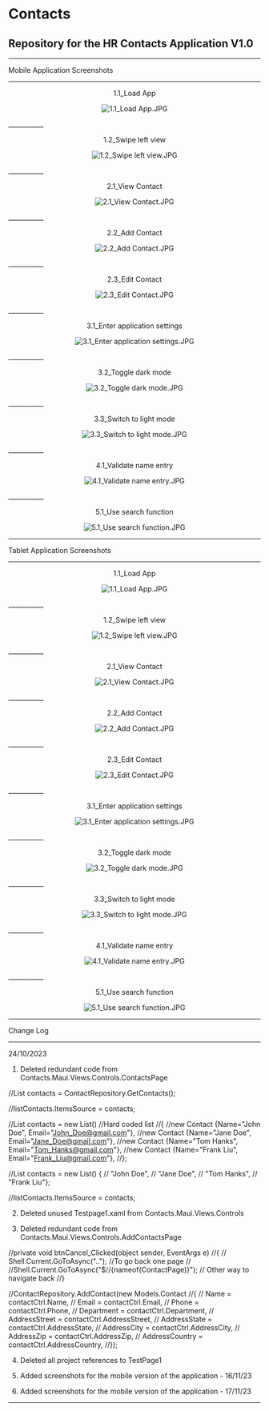 # Contacts
Repository for the HR Contacts Application V1.0
----------------------------------------------------------------------------------------------------------------------------------------
___________
Mobile Application Screenshots
___________
<p align="center">1.1_Load App</p>

<p align="center">
  <img src="https://github.com/Phoshizzle23/Contacts/blob/master/Screenshots/1.1_Load%20App.JPG?raw=true" alt="1.1_Load App.JPG">
</p>
___________
<p align="center">1.2_Swipe left view</p>

<p align="center">
  <img src="https://github.com/Phoshizzle23/Contacts/blob/master/Screenshots/1.2_Swipe%20left%20view.JPG?raw=true" alt="1.2_Swipe left view.JPG">
</p>
___________
<p align="center">2.1_View Contact</p>

<p align="center">
  <img src="https://github.com/Phoshizzle23/Contacts/blob/master/Screenshots/2.1_View%20Contact.JPG?raw=true" alt="2.1_View Contact.JPG">
</p>
___________
<p align="center">2.2_Add Contact</p>

<p align="center">
  <img src="https://github.com/Phoshizzle23/Contacts/blob/master/Screenshots/2.2_Add%20Contact.JPG?raw=true" alt="2.2_Add Contact.JPG">
</p>
___________
<p align="center">2.3_Edit Contact</p>

<p align="center">
  <img src="https://github.com/Phoshizzle23/Contacts/blob/master/Screenshots/2.3_Edit%20Contact.JPG?raw=true" alt="2.3_Edit Contact.JPG">
</p>
___________
<p align="center">3.1_Enter application settings</p>

<p align="center">
  <img src="https://github.com/Phoshizzle23/Contacts/blob/master/Screenshots/3.1_Enter%20application%20settings.JPG?raw=true" alt="3.1_Enter application settings.JPG">
</p>
___________
<p align="center">3.2_Toggle dark mode</p>

<p align="center">
  <img src="https://github.com/Phoshizzle23/Contacts/blob/master/Screenshots/3.2_Toggle%20dark%20mode.JPG?raw=true" alt="3.2_Toggle dark mode.JPG">
</p>
___________
<p align="center">3.3_Switch to light mode</p>

<p align="center">
  <img src="https://github.com/Phoshizzle23/Contacts/blob/master/Screenshots/3.3_Switch%20to%20light%20mode.JPG?raw=true" alt="3.3_Switch to light mode.JPG">
</p>
___________
<p align="center">4.1_Validate name entry</p>

<p align="center">
  <img src="https://github.com/Phoshizzle23/Contacts/blob/master/Screenshots/4.1_Validate%20name%20entry.JPG?raw=true" alt="4.1_Validate name entry.JPG">
</p>
___________
<p align="center">5.1_Use search function</p>

<p align="center">
  <img src="https://github.com/Phoshizzle23/Contacts/blob/master/Screenshots/5.1_Use%20search%20function.JPG?raw=true" alt="5.1_Use search function.JPG">
</p>

___________
Tablet Application Screenshots
___________
<p align="center">1.1_Load App</p>

<p align="center">
  <img src="https://github.com/Phoshizzle23/Contacts/blob/master/Screenshots/1.1_Load%20AppTab.jpg?raw=true" alt="1.1_Load App.JPG">
</p>
___________
<p align="center">1.2_Swipe left view</p>

<p align="center">
  <img src="https://github.com/Phoshizzle23/Contacts/blob/master/Screenshots/1.2_SwipeleftviewTab.jpg?raw=true" alt="1.2_Swipe left view.JPG">
</p>
___________
<p align="center">2.1_View Contact</p>

<p align="center">
  <img src="https://github.com/Phoshizzle23/Contacts/blob/master/Screenshots/2.1_ViewContactTab.jpg?raw=true" alt="2.1_View Contact.JPG">
</p>
___________
<p align="center">2.2_Add Contact</p>

<p align="center">
  <img src="https://github.com/Phoshizzle23/Contacts/blob/master/Screenshots/2.2_AddContactTab.jpg?raw=true" alt="2.2_Add Contact.JPG">
</p>
___________
<p align="center">2.3_Edit Contact</p>

<p align="center">
  <img src="https://github.com/Phoshizzle23/Contacts/blob/master/Screenshots/2.3_EditContactTab.jpg?raw=true" alt="2.3_Edit Contact.JPG">
</p>
___________
<p align="center">3.1_Enter application settings</p>

<p align="center">
  <img src="https://github.com/Phoshizzle23/Contacts/blob/master/Screenshots/3.1_EnterApplicationSettingsTab.jpg?raw=true" alt="3.1_Enter application settings.JPG">
</p>
___________
<p align="center">3.2_Toggle dark mode</p>

<p align="center">
  <img src="https://github.com/Phoshizzle23/Contacts/blob/master/Screenshots/3.2_ToggledarkmodeTab.jpg?raw=true" alt="3.2_Toggle dark mode.JPG">
</p>
___________
<p align="center">3.3_Switch to light mode</p>

<p align="center">
  <img src="https://github.com/Phoshizzle23/Contacts/blob/master/Screenshots/3.3_SwitchToLightModeTab.jpg?raw=true" alt="3.3_Switch to light mode.JPG">
</p>
___________
<p align="center">4.1_Validate name entry</p>

<p align="center">
  <img src="https://github.com/Phoshizzle23/Contacts/blob/master/Screenshots/4.1_ValidateNameEntryTab.jpg?raw=true" alt="4.1_Validate name entry.JPG">
</p>
___________
<p align="center">5.1_Use search function</p>

<p align="center">
  <img src="https://github.com/Phoshizzle23/Contacts/blob/master/Screenshots/5.1_UseSearchFunctionTab.jpg?raw=true" alt="5.1_Use search function.JPG">
</p>

___________
Change Log
___________

24/10/2023

1. Deleted redundant code from Contacts.Maui.Views.Controls.ContactsPage 

//List<Contact> contacts = ContactRepository.GetContacts();

//listContacts.ItemsSource = contacts;

//List<Contact> contacts = new List<Contact>() //Hard coded list
//{ 
//new Contact {Name="John Doe", Email="John_Doe@gmail.com"},
//new Contact {Name="Jane Doe", Email="Jane_Doe@gmail.com"},
//new Contact {Name="Tom Hanks", Email="Tom_Hanks@gmail.com"},
//new Contact {Name="Frank Liu", Email="Frank_Liu@gmail.com"},
//};

//List<string> contacts = new List<string>() { 
//    "John Doe",
//    "Jane Doe",
//    "Tom Hanks",
//    "Frank Liu"};

//listContacts.ItemsSource = contacts;

2. Deleted unused Testpage1.xaml from Contacts.Maui.Views.Controls

3. Deleted redundant code from Contacts.Maui.Views.Controls.AddContactsPage 

//private void btnCancel_Clicked(object sender, EventArgs e)
//{
//    Shell.Current.GoToAsync(".."); //To go back one page
//    //Shell.Current.GoToAsync("$//{nameof(ContactPage)}"); // Other way to navigate back
//}

//ContactRepository.AddContact(new Models.Contact
//{
//    Name = contactCtrl.Name,
//    Email = contactCtrl.Email,
//    Phone = contactCtrl.Phone,
//    Department = contactCtrl.Department,
//    AddressStreet = contactCtrl.AddressStreet,
//    AddressState = contactCtrl.AddressState,
//    AddressCity = contactCtrl.AddressCity,
//    AddressZip = contactCtrl.AddressZip,
//    AddressCountry = contactCtrl.AddressCountry,
//});


4. Deleted all project references to TestPage1

5. Added screenshots for the mobile version of the application - 16/11/23

6. Added screenshots for the mobile version of the application - 17/11/23
----------------------------------------------------------------------------------------------------------------------------------------
